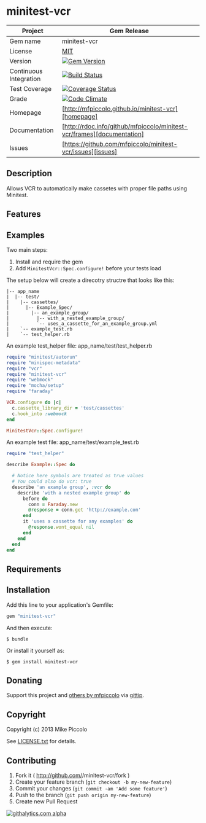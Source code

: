 minitest-vcr
============
| Project                 |  Gem Release      |
|------------------------ | ----------------- |
| Gem name                |  minitest-vcr      |
| License                 |  [MIT](LICENSE.txt)   |
| Version                 |  [![Gem Version](https://badge.fury.io/rb/minitest-vcr.png)](http://badge.fury.io/rb/minitest-vcr) |
| Continuous Integration  |  [![Build Status](https://travis-ci.org/mfpiccolo/minitest-vcr.png?branch=master)](https://travis-ci.org/mfpiccolo/minitest-vcr)
| Test Coverage           |  [![Coverage Status](https://coveralls.io/repos/mfpiccolo/minitest-vcr/badge.png?branch=coveralls)](https://coveralls.io/r/mfpiccolo/minitest-vcr?branch=coveralls)
| Grade                   |  [![Code Climate](https://codeclimate.com/github/mfpiccolo/minitest-vcr.png)](https://codeclimate.com/github/mfpiccolo/minitest-vcr)
| Homepage                |  [http://mfpiccolo.github.io/minitest-vcr][homepage] |
| Documentation           |  [http://rdoc.info/github/mfpiccolo/minitest-vcr/frames][documentation] |
| Issues                  |  [https://github.com/mfpiccolo/minitest-vcr/issues][issues] |

## Description

Allows VCR to automatically make cassetes with proper file paths using Minitest.

## Features

## Examples

Two main steps:

1.  Install and require the gem
2.  Add `MinitestVcr::Spec.configure!` before your tests load

The setup below will create a direcotry structre that looks like this:

    |-- app_name
    |  |-- test/
    |    |-- cassettes/
    |      |-- Example_Spec/
    |        |-- an_example_group/
    |          |-- with_a_nested_example_group/
    |          `-- uses_a_cassette_for_an_example_group.yml
    |    `-- example_test.rb
    |    `-- test_helper.rb

An example test_helper file: app_name/test/test_helper.rb

```ruby
require "minitest/autorun"
require "minispec-metadata"
require "vcr"
require "minitest-vcr"
require "webmock"
require "mocha/setup"
require "faraday"

VCR.configure do |c|
  c.cassette_library_dir = 'test/cassettes'
  c.hook_into :webmock
end

MinitestVcr::Spec.configure!
```

An example test file: app_name/test/example_test.rb

```ruby
require "test_helper"

describe Example::Spec do

  # Notice here symbols are treated as true values
  # You could also do vcr: true
  describe 'an example group', :vcr do
    describe 'with a nested example group' do
      before do
        conn = Faraday.new
        @response = conn.get 'http://example.com'
      end
      it 'uses a cassette for any examples' do
        @response.wont_equal nil
      end
    end
  end
end
```

## Requirements


## Installation

Add this line to your application's Gemfile:

```ruby
gem "minitest-vcr"
```

And then execute:

    $ bundle

Or install it yourself as:

    $ gem install minitest-vcr

## Donating
Support this project and [others by mfpiccolo][gittip-mfpiccolo] via [gittip][gittip-mfpiccolo].

[gittip-mfpiccolo]: https://www.gittip.com/mfpiccolo/

## Copyright

Copyright (c) 2013 Mike Piccolo

See [LICENSE.txt](LICENSE.txt) for details.

## Contributing

1. Fork it ( http://github.com/<my-github-username>/minitest-vcr/fork )
2. Create your feature branch (`git checkout -b my-new-feature`)
3. Commit your changes (`git commit -am 'Add some feature'`)
4. Push to the branch (`git push origin my-new-feature`)
5. Create new Pull Request

[![githalytics.com alpha](https://cruel-carlota.pagodabox.com/e1a155a07163d56ca0c4f246c7aa8766 "githalytics.com")](http://githalytics.com/mfpiccolo/minitest-vcr)

[license]: https://github.com/mfpiccolo/minitest-vcr/MIT-LICENSE
[homepage]: http://mfpiccolo.github.io/minitest-vcr
[documentation]: http://rdoc.info/github/mfpiccolo/minitest-vcr/frames
[issues]: https://github.com/mfpiccolo/minitest-vcr/issues

